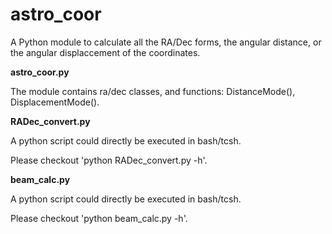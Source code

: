 # astro_coor
A Python module to calculate all the RA/Dec forms, the angular distance, or the angular displaccement of the coordinates.

**astro_coor.py**

The module contains ra/dec classes, and functions: DistanceMode(), DisplacementMode().  

**RADec_convert.py**

A python script could directly be executed in bash/tcsh.  

Please checkout 'python RADec\_convert.py -h'.  

**beam_calc.py**

A python script could directly be executed in bash/tcsh.  

Please checkout 'python beam\_calc.py -h'.  
